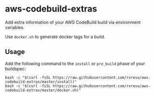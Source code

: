 # aws-codebuild-extras
Add extra information of your AWS CodeBuild build via environment variables.

Use `docker.sh` to generate docker tags for a build.

## Usage

Add the following command to the `install` or `pre_build` phase of your buildspec:

    bash -c "$(curl -fsSL https://raw.githubusercontent.com/rxrevu/aws-codebuild-extras/master/install)"
    bash -c "$(curl -fsSL https://raw.githubusercontent.com/rxrevu/aws-codebuild-extras/master/docker.sh)"
